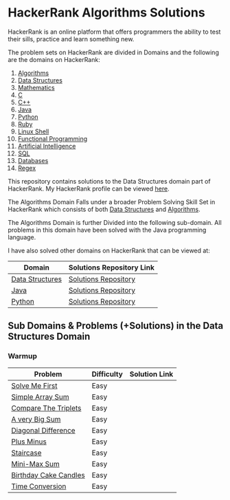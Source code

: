 # HackerRank Algorithms Solutions
HackerRank is an online platform that offers programmers the ability to test their
sills, practice and learn something new. 

The problem sets on HackerRank are divided in Domains and the following are the domains
on HackerRank:

1. [Algorithms](https://www.hackerrank.com/domains/algorithms)
2. [Data Structures](https://www.hackerrank.com/domains/data-structures)
3. [Mathematics](https://www.hackerrank.com/domains/mathematics) 
4. [C](https://www.hackerrank.com/domains/c)
5. [C++](https://www.hackerrank.com/domains/cpp)
6. [Java](https://www.hackerrank.com/domains/java)
7. [Python](https://www.hackerrank.com/domains/python)
8. [Ruby](https://www.hackerrank.com/domains/ruby)
9. [Linux Shell](https://www.hackerrank.com/domains/shell)
10. [Functional Programming](https://www.hackerrank.com/domains/fp)
11. [Artificial Intelligence](https://www.hackerrank.com/domains/ai)
12. [SQL](https://www.hackerrank.com/domains/sql)
13. [Databases](https://www.hackerrank.com/domains/databases)
14. [Regex](https://www.hackerrank.com/domains/regex)

This repository contains solutions to the Data Structures domain part of HackerRank. My
HackerRank profile can be viewed [here](https://www.hackerrank.com/anishviewer).

The Algorithms Domain Falls under a broader Problem Solving Skill Set in HackerRank
which consists of both 
[Data Structures](https://www.hackerrank.com/domains/data-structures) 
and [Algorithms](https://www.hackerrank.com/domains/algorithms).

The Algorithms Domain is further Divided into the following sub-domain. All
problems in this domain have been solved with the Java programming language.

I have also solved other domains on HackerRank that can be viewed at:

| Domain | Solutions Repository Link |
|--------|---------------------------|
| [Data Structures](https://www.hackerrank.com/domains/data-structures) | [Solutions Repository](https://github.com/anishLearnsToCode/hackerrank-data-structures) |
| [Java](https://www.hackerrank.com/domains/java) | [Solutions Repository](https://github.com/anishLearnsToCode/hackerrank-java) |
| [Python](https://www.hackerrank.com/domains/python) | [Solutions Repository](https://github.com/anishLearnsToCode/hackerrank-python) |

## Sub Domains & Problems (+Solutions) in the Data Structures Domain

### Warmup
| Problem | Difficulty | Solution Link |
|---------|------------|---------------|
| [Solve Me First](https://www.hackerrank.com/challenges/solve-me-first) | Easy | |
| [Simple Array Sum](https://www.hackerrank.com/challenges/simple-array-sum) | Easy | |
| [Compare The Triplets](https://www.hackerrank.com/challenges/compare-the-triplets) | Easy | |
| [A very Big Sum](https://www.hackerrank.com/challenges/a-very-big-sum) | Easy | |
| [Diagonal Difference](https://www.hackerrank.com/challenges/diagonal-difference) | Easy | |
| [Plus Minus](https://www.hackerrank.com/challenges/plus-minus) | Easy | |
| [Staircase](https://www.hackerrank.com/challenges/staircase) | Easy | |
| [Mini-Max Sum](https://www.hackerrank.com/challenges/mini-max-sum) | Easy | |
| [Birthday Cake Candles](https://www.hackerrank.com/challenges/birthday-cake-candles) | Easy | |
| [Time Conversion](https://www.hackerrank.com/challenges/time-conversion) | Easy | |


### 